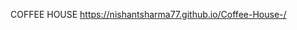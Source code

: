 COFFEE HOUSE      https://nishantsharma77.github.io/Coffee-House-/                                                                                                                                                                                 
